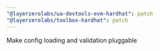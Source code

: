 ```yaml
---
"@layerzerolabs/ua-devtools-evm-hardhat": patch
"@layerzerolabs/toolbox-hardhat": patch
---
```


Make config loading and validation pluggable
